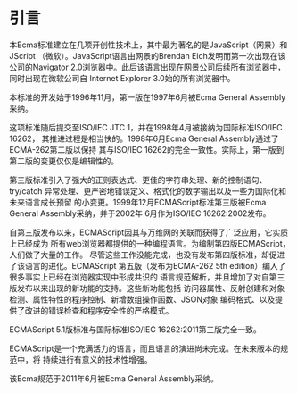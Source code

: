 # 引言

本Ecma标准建立在几项开创性技术上，其中最为著名的是JavaScript（网景）和JScript
（微软）。JavaScript语言由网景的Brendan Eich发明而第一次出现在该公司的Navigator
2.0浏览器中。此后该语言出现在网景公司后续所有浏览器中，同时出现在微软公司自
Internet Explorer 3.0始的所有浏览器中。

本标准的开发始于1996年11月，第一版在1997年6月被Ecma General Assembly采纳。

这项标准随后提交至ISO/IEC JTC 1，并在1998年4月被接纳为国际标准ISO/IEC 16262，
其推进过程是相当快的。1998年6月Ecma General Assembly通过了ECMA-262第二版以保持
其与ISO/IEC 16262的完全一致性。实际上，第一版到第二版的变更仅仅是编辑性的。

第三版标准引入了强大的正则表达式、更佳的字符串处理、新的控制语句、try/catch
异常处理、更严密地错误定义、格式化的数字输出以及一些为国际化和未来语言成长预留
的小变更。1999年12月ECMAScript标准第三版被Ecma General Assembly采纳，并于2002年
6月作为ISO/IEC 16262:2002发布。

自第三版发布以来，ECMAScript因其与万维网的关联而获得了广泛应用，它实质上已经成为
所有web浏览器都提供的一种编程语言。为编制第四版ECMAScript，人们做了大量的工作。
尽管这些工作没能完成，也没有发布第四版标准，却促进了该语言的进化。ECMAScript
第五版（发布为ECMA-262 5th edition）编入了很多事实上已经在浏览器实现中形成共识的
语言规范解析，并且增加了对自第三版发布以来出现的新功能的支持。这些新功能包括
访问器属性、反射创建和对象检测、属性特性的程序控制、新增数组操作函数、JSON对象
编码格式、以及提供了改进的错误检查和程序安全性的严格模式。

ECMAScript 5.1版标准与国际标准ISO/IEC 16262:2011第三版完全一致。

ECMAScript是一个充满活力的语言，而且语言的演进尚未完成。在未来版本的规范中，将
持续进行有意义的技术性增强。

该Ecma规范于2011年6月被Ecma General Assembly采纳。